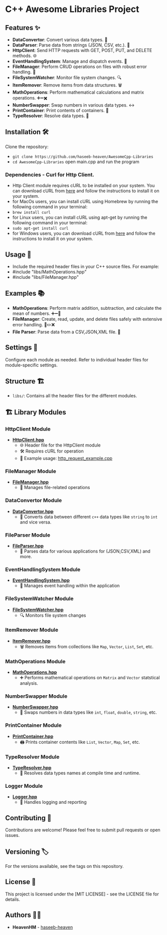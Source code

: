 # C++ Awesome Libraries Project

## Features ✨
- **DataConvertor**: Convert various data types. 🔄
- **DataParser**: Parse data from strings (JSON, CSV, etc.). 📝
- **HttpClient**: Send HTTP requests with GET, POST, PUT, and DELETE methods. 🌐
- **EventHandlingSystem**: Manage and dispatch events. 🎉
- **FileManager**: Perform CRUD operations on files with robust error handling. 📁
- **FileSystemWatcher**: Monitor file system changes. 🔍
- **ItemRemover**: Remove items from data structures. 🗑️
- **MathOperations**: Perform mathematical calculations and matrix operations. ➕➖✖️
- **NumberSwapper**: Swap numbers in various data types. ↔️
- **PrintContainer**: Print contents of containers. 📄
- **TypeResolver**: Resolve data types. 🔄

## Installation 🛠️
Clone the repository:
- `git clone https://github.com/haseeb-heaven/AwesomeCpp-Libraries`
- `cd AwesomeCpp-Libraries`
open main.cpp and run the program
### Dependencies - Curl for Http Client.
- Http Client module requires cURL to be installed on your system. You can download cURL from [here](https://curl.se/download.html) and follow the instructions to install it on your system.
- for MacOs users, you can install cURL using Homebrew by running the following command in your terminal:
- `brew install curl`
- for Linux users, you can install cURL using apt-get by running the following command in your terminal:
- `sudo apt-get install curl`
- for Windows users, you can download cURL from [here](https://curl.se/windows/) and follow the instructions to install it on your system.


## Usage 🚀
- Include the required header files in your C++ source files. For example:
- #include "libs/MathOperations.hpp"
- #include "libs/FileManager.hpp"

## Examples 📚
- **MathOperations**: Perform matrix addition, subtraction, and calculate the mean of numbers. ➕➖🔢
- **FileManager**: Create, read, update, and delete files safely with extensive error handling. 📁✏️❌
- **File Parser**: Parse data from a CSV,JSON,XML file. 📝

## Settings 🔧
Configure each module as needed. Refer to individual header files for module-specific settings.

## Structure 🏗️
- `libs/`: Contains all the header files for the different modules.
## 🏗️ Library Modules

### HttpClient Module
- **[HttpClient.hpp](https://github.com/haseeb-heaven/AwesomeCpp-Libraries/blob/main/libs/HttpClient.hpp)**
  - 🌐 Header file for the HttpClient module
  - 🛠️ Requires cURL for operation
  - 📖 Example usage: [http_request_example.cpp](https://github.com/haseeb-heaven/AwesomeCpp-Libraries/blob/main/http_request_example.cpp)

### FileManager Module
- **[FileManager.hpp](https://github.com/haseeb-heaven/AwesomeCpp-Libraries/blob/main/libs/FileManager.hpp)**
  - 📂 Manages file-related operations

### DataConvertor Module
- **[DataConvertor.hpp](https://github.com/haseeb-heaven/AwesomeCpp-Libraries/blob/main/libs/DataConvertor.hpp)**
  - 🔄 Converts data between different `c++` data types like `string` to `int` and vice versa.

### FileParser Module
- **[FileParser.hpp](https://github.com/haseeb-heaven/AwesomeCpp-Libraries/blob/main/libs/FileParser.hpp)**
  - 📝 Parses data for various applications for (JSON,CSV,XML) and more.

### EventHandlingSystem Module
- **[EventHandlingSystem.hpp](https://github.com/haseeb-heaven/AwesomeCpp-Libraries/blob/main/libs/EventHandlingSystem.hpp)**
  - 📅 Manages event handling within the application

### FileSystemWatcher Module
- **[FileSystemWatcher.hpp](https://github.com/haseeb-heaven/AwesomeCpp-Libraries/blob/main/libs/FileSystemWatcher.hpp)**
  - 🔍 Monitors file system changes

### ItemRemover Module
- **[ItemRemover.hpp](https://github.com/haseeb-heaven/AwesomeCpp-Libraries/blob/main/libs/ItemRemover.hpp)**
  - 🗑️ Removes items from collections like `Map`, `Vector`, `List`, `Set`, etc.

### MathOperations Module
- **[MathOperations.hpp](https://github.com/haseeb-heaven/AwesomeCpp-Libraries/blob/main/libs/MathOperations.hpp)**
  - ➕ Performs mathematical operations on `Matrix` and `Vector` statstical analysis.

### NumberSwapper Module
- **[NumberSwapper.hpp](https://github.com/haseeb-heaven/AwesomeCpp-Libraries/blob/main/libs/NumberSwapper.hpp)**
  - 🔁 Swaps numbers in data types like `int`, `float`, `double`, `string`, etc.

### PrintContainer Module
- **[PrintContainer.hpp](https://github.com/haseeb-heaven/AwesomeCpp-Libraries/blob/main/libs/PrintContainer.hpp)**
  - 🖨️ Prints container contents like `List`, `Vector`, `Map`, `Set`, etc.

### TypeResolver Module
- **[TypeResolver.hpp](https://github.com/haseeb-heaven/AwesomeCpp-Libraries/blob/main/libs/TypeResolver.hpp)**
  - 🧩 Resolves data types names at compile time and runtime.

### Logger Module
- **[Logger.hpp](https://github.com/haseeb-heaven/AwesomeCpp-Libraries/blob/main/libs/Logger.hpp)**
  - 📜 Handles logging and reporting


## Contributing 🤝
Contributions are welcome! Please feel free to submit pull requests or open issues.

## Versioning 🏷️
For the versions available, see the tags on this repository.

## License 📜
This project is licensed under the [MIT LICENSE] - see the LICENSE file for details.

## Authors 👨‍💻
- **HeavenHM** - [haseeb-heaven](https://github.com/haseeb-heaven)
